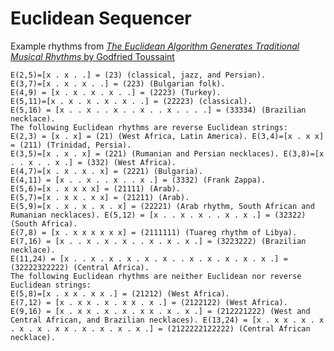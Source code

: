 # Euclidean Sequencer

Example rhythms from [*The Euclidean Algorithm Generates Traditional Musical Rhythms* by Godfried Toussaint](http://cgm.cs.mcgill.ca/~godfried/publications/banff.pdf)

	E(2,5)=[x . x . .] = (23) (classical, jazz, and Persian).
	E(3,7)=[x . x . x . .] = (223) (Bulgarian folk).
	E(4,9) = [x . x . x . x . .] = (2223) (Turkey).
	E(5,11)=[x . x . x . x . x . .] = (22223) (classical).
	E(5,16) = [x . . x . . x . . x . . x . . . .] = (33334) (Brazilian necklace).
	The following Euclidean rhythms are reverse Euclidean strings:
	E(2,3) = [x . x] = (21) (West Africa, Latin America). E(3,4)=[x . x x] = (211) (Trinidad, Persia).
	E(3,5)=[x . x . x] = (221) (Rumanian and Persian necklaces). E(3,8)=[x . . x . . x .] = (332) (West Africa).
	E(4,7)=[x . x . x . x] = (2221) (Bulgaria).
	E(4,11) = [x . . x . . x . . x .] = (3332) (Frank Zappa).
	E(5,6)=[x . x x x x] = (21111) (Arab).
	E(5,7)=[x . x x . x x] = (21211) (Arab).
	E(5,9)=[x . x . x . x . x] = (22221) (Arab rhythm, South African and Rumanian necklaces). E(5,12) = [x . . x . x . . x . x .] = (32322) (South Africa).
	E(7,8) = [x . x x x x x x] = (2111111) (Tuareg rhythm of Libya).
	E(7,16) = [x . . x . x . x . . x . x . x .] = (3223222) (Brazilian necklace).
	E(11,24) = [x . . x . x . x . x . x . . x . x . x . x . x .] = (32222322222) (Central Africa).
	The following Euclidean rhythms are neither Euclidean nor reverse Euclidean strings:
	E(5,8)=[x . x x . x x .] = (21212) (West Africa).
	E(7,12) = [x . x x . x . x x . x .] = (2122122) (West Africa).
	E(9,16) = [x . x x . x . x . x x . x . x .] = (212221222) (West and Central African, and Brazilian necklaces). E(13,24) = [x . x x . x . x . x . x . x x . x . x . x . x .] = (2122222122222) (Central African necklace).